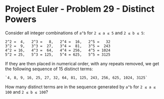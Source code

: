 # Project Euler - Problem 29 - Distinct Powers
Consider all integer combinations of `a^b` for `2 ≤ a ≤ 5` and `2 ≤ b ≤ 5`:

    2^2 =  4,   2^3 =   8,   2^4 =  16,   2^5 =   32
    3^2 =  9,   3^3 =  27,   3^4 =  81,   3^5 =  243
    4^2 = 16,   4^3 =  64,   4^4 = 256,   4^5 = 1024
    5^2 = 25,   5^3 = 125,   5^4 = 625,   5^5 = 3125

If they are then placed in numerical order, with any repeats removed, we get the following sequence of 15 distinct terms:

    `4, 8, 9, 16, 25, 27, 32, 64, 81, 125, 243, 256, 625, 1024, 3125`

How many distinct terms are in the sequence generated by `a^b` for `2 ≤ a ≤ 100` and `2 ≤ b ≤ 100`?
